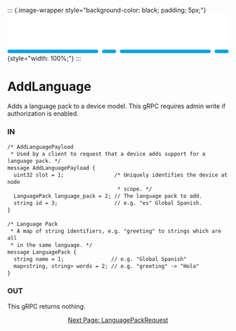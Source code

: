 ::: {.image-wrapper style="background-color: black; padding: 5px;"}
![Catena Logo](images/Catena%20Logo_PMS2191%20&%20White.png){style="width: 100%;"}
:::

# AddLanguage
Adds a language pack to a device model. This gRPC requires admin write if authorization is enabled.

### IN
```
/* AddLanguagePayload
 * Used by a client to request that a device adds support for a language pack. */
message AddLanguagePayload {
  uint32 slot = 1;                /* Uniquely identifies the device at node
                                   * scope. */
  LanguagePack language_pack = 2; // The language pack to add.
  string id = 3;                  // e.g. "es" Global Spanish.
}

/* Language Pack
 * A map of string identifiers, e.g. "greeting" to strings which are all
 * in the same language. */
message LanguagePack {
  string name = 1;               // e.g. "Global Spanish"
  map<string, string> words = 2; // e.g. "greeting" -> "Hola"
}
```

### OUT
This gRPC returns nothing.

<div style="text-align: center">

[Next Page: LanguagePackRequest](LanguagePackRequest.html)

</div>